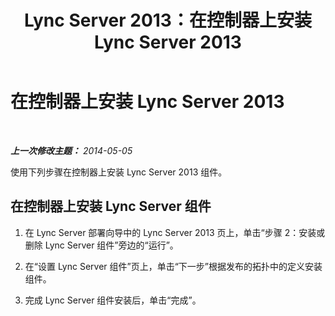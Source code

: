 ﻿---
title: Lync Server 2013：在控制器上安装 Lync Server 2013
TOCTitle: 在控制器上安装 Lync Server 2013
ms:assetid: 0e42803d-4160-4824-a107-a7086a75c534
ms:mtpsurl: https://technet.microsoft.com/zh-cn/library/Gg398183(v=OCS.15)
ms:contentKeyID: 49312007
ms.date: 05/19/2016
mtps_version: v=OCS.15
ms.translationtype: HT
---

# 在控制器上安装 Lync Server 2013

 

_**上一次修改主题：** 2014-05-05_

使用下列步骤在控制器上安装 Lync Server 2013 组件。

## 在控制器上安装 Lync Server 组件

1.  在 Lync Server 部署向导中的 Lync Server 2013 页上，单击“步骤 2：安装或删除 Lync Server 组件”旁边的“运行”。

2.  在“设置 Lync Server 组件”页上，单击“下一步”根据发布的拓扑中的定义安装组件。

3.  完成 Lync Server 组件安装后，单击“完成”。

